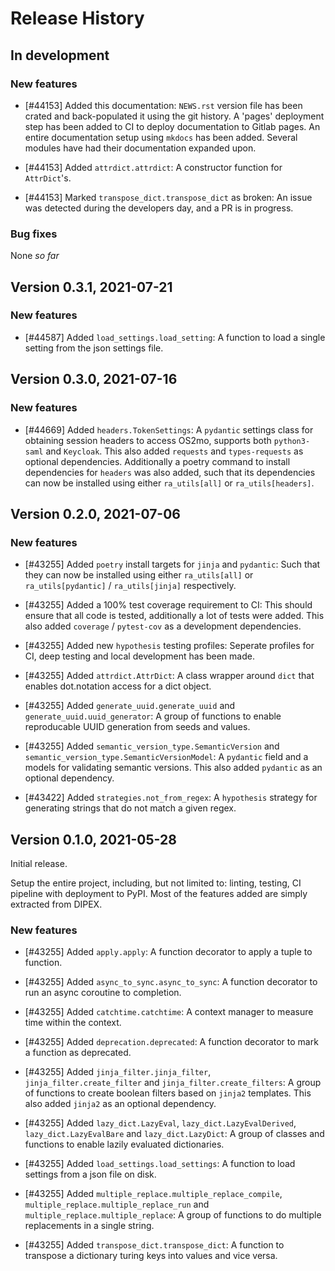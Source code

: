 <!--
SPDX-FileCopyrightText: 2021 Magenta ApS <https://magenta.dk>
SPDX-License-Identifier: MPL-2.0
-->

# Release History

## In development

### New features
* [#44153] Added this documentation:
    `NEWS.rst` version file has been crated and back-populated it using the git history.
    A 'pages' deployment step has been added to CI to deploy documentation to Gitlab pages.
    An entire documentation setup using `mkdocs` has been added.
    Several modules have had their documentation expanded upon.

* [#44153] Added `attrdict.attrdict`:
    A constructor function for `AttrDict`'s.

* [#44153] Marked `transpose_dict.transpose_dict` as broken:
    An issue was detected during the developers day, and a PR is in progress.

### Bug fixes

None *so far*

## Version 0.3.1, 2021-07-21

### New features
* [#44587] Added `load_settings.load_setting`:
    A function to load a single setting from the json settings file.


## Version 0.3.0, 2021-07-16

### New features
* [#44669] Added `headers.TokenSettings`:
    A `pydantic` settings class for obtaining session headers to access OS2mo, supports both `python3-saml` and `Keycloak`.
    This also added `requests` and `types-requests` as optional dependencies.
    Additionally a poetry command to install dependencies for `headers` was also added, such that its dependencies can now be installed using either `ra_utils[all]` or `ra_utils[headers]`.

## Version 0.2.0, 2021-07-06

### New features
* [#43255] Added `poetry` install targets for `jinja` and `pydantic`:
    Such that they can now be installed using either `ra_utils[all]` or `ra_utils[pydantic]` / `ra_utils[jinja]` respectively.

* [#43255] Added a 100% test coverage requirement to CI:
    This should ensure that all code is tested, additionally a lot of tests were added.
    This also added `coverage` / `pytest-cov` as a development dependencies.

* [#43255] Added new `hypothesis` testing profiles:
    Seperate profiles for CI, deep testing and local development has been made.

* [#43255] Added `attrdict.AttrDict`:
    A class wrapper around `dict` that enables dot.notation access for a dict object.

* [#43255] Added `generate_uuid.generate_uuid` and `generate_uuid.uuid_generator`:
    A group of functions to enable reproducable UUID generation from seeds and values.

* [#43255] Added `semantic_version_type.SemanticVersion` and `semantic_version_type.SemanticVersionModel`:
    A `pydantic` field and a models for validating semantic versions.
    This also added `pydantic` as an optional dependency.

* [#43422] Added `strategies.not_from_regex`:
    A `hypothesis` strategy for generating strings that do not match a given regex.


## Version 0.1.0, 2021-05-28

Initial release.

Setup the entire project, including, but not limited to: linting, testing, CI pipeline with deployment to PyPI.
Most of the features added are simply extracted from DIPEX.

### New features

* [#43255] Added `apply.apply`:
    A function decorator to apply a tuple to function.

* [#43255] Added `async_to_sync.async_to_sync`:
    A function decorator to run an async coroutine to completion.

* [#43255] Added `catchtime.catchtime`:
    A context manager to measure time within the context.

* [#43255] Added `deprecation.deprecated`:
    A function decorator to mark a function as deprecated.

* [#43255] Added `jinja_filter.jinja_filter`, `jinja_filter.create_filter` and `jinja_filter.create_filters`:
    A group of functions to create boolean filters based on `jinja2` templates.
    This also added `jinja2` as an optional dependency.

* [#43255] Added `lazy_dict.LazyEval`, `lazy_dict.LazyEvalDerived`, `lazy_dict.LazyEvalBare` and `lazy_dict.LazyDict`:
    A group of classes and functions to enable lazily evaluated dictionaries.

* [#43255] Added `load_settings.load_settings`:
    A function to load settings from a json file on disk.

* [#43255] Added `multiple_replace.multiple_replace_compile`, `multiple_replace.multiple_replace_run` and `multiple_replace.multiple_replace`:
    A group of functions to do multiple replacements in a single string.

* [#43255] Added `transpose_dict.transpose_dict`:
    A function to transpose a dictionary turing keys into values and vice versa.
